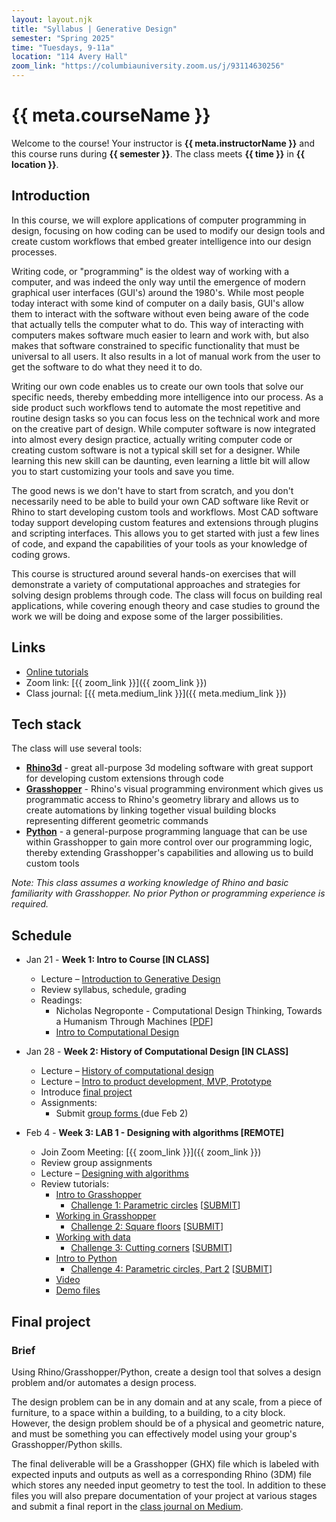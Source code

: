 ```yaml
---
layout: layout.njk
title: "Syllabus | Generative Design"
semester: "Spring 2025"
time: "Tuesdays, 9-11a"
location: "114 Avery Hall"
zoom_link: "https://columbiauniversity.zoom.us/j/93114630256"
---
```


# {{ meta.courseName }}

Welcome to the course! Your instructor is **{{ meta.instructorName }}** and this course runs during **{{ semester }}**. The class meets **{{ time }}** in **{{ location }}**.

## Introduction

In this course, we will explore applications of computer programming in design, focusing on how coding can be used to modify our design tools and create custom workflows that embed greater intelligence into our design processes.

Writing code, or "programming" is the oldest way of working with a computer, and was indeed the only way until the emergence of modern graphical user interfaces (GUI's) around the 1980's. While most people today interact with some kind of computer on a daily basis, GUI's allow them to interact with the software without even being aware of the code that actually tells the computer what to do. This way of interacting with computers makes software much easier to learn and work with, but also makes that software constrained to specific functionality that must be universal to all users. It also results in a lot of manual work from the user to get the software to do what they need it to do.

Writing our own code enables us to create our own tools that solve our specific needs, thereby embedding more intelligence into our process. As a side product such workflows tend to automate the most repetitive and routine design tasks so you can focus less on the technical work and more on the creative part of design. While computer software is now integrated into almost every design practice, actually writing computer code or creating custom software is not a typical skill set for a designer. While learning this new skill can be daunting, even learning a little bit will allow you to start customizing your tools and save you time.

The good news is we don't have to start from scratch, and you don't necessarily need to be able to build your own CAD software like Revit or Rhino to start developing custom tools and workflows. Most CAD software today support developing custom features and extensions through plugins and scripting interfaces. This allows you to get started with just a few lines of code, and expand the capabilities of your tools as your knowledge of coding grows.

This course is structured around several hands-on exercises that will demonstrate a variety of computational approaches and strategies for solving design problems through code. The class will focus on building real applications, while covering enough theory and case studies to ground the work we will be doing and expose some of the larger possibilities.

## Links

- [ Online tutorials ](https://colide.co/guides/)
- Zoom link: [{{ zoom_link }}]({{ zoom_link }})
- Class journal: [{{ meta.medium_link }}]({{ meta.medium_link }})

## Tech stack

The class will use several tools:

- **[Rhino3d](https://www.rhino3d.com/)** - great all-purpose 3d modeling software with great support for developing custom extensions through code
- **[Grasshopper](https://www.grasshopper3d.com/)** - Rhino's visual programming environment which gives us programmatic access to Rhino's geometry library and allows us to create automations by linking together visual building blocks representing different geometric commands
- **[Python](https://www.python.org/)** - a general-purpose programming language that can be use within Grasshopper to gain more control over our programming logic, thereby extending Grasshopper's capabilities and allowing us to build custom tools

_Note: This class assumes a working knowledge of Rhino and basic familiarity with Grasshopper. No prior Python or programming experience is required._

## Schedule

- Jan 21 - **Week 1: Intro to Course [IN CLASS]**

  - Lecture – [ Introduction to Generative Design ](https://www.dropbox.com/scl/fi/86wuho45tapnbj72ukj3o/Week-1-Inroduction-to-Generative-Design.pptx?rlkey=a12upnjzr7qoqjgrg6rf3t3g9&dl=0)
  - Review syllabus, schedule, grading
  - Readings:
    - Nicholas Negroponte - Computational Design Thinking, Towards a Humanism Through Machines [[PDF](https://drive.google.com/file/d/1OoZpVjpJD8uSumMBJy3dFWVpxakEUYr5/view?usp=drive_link)]
    - [ Intro to Computational Design ](https://colide.co/guides/intro-to-computational-design)

- Jan 28 - **Week 2: History of Computational Design [IN CLASS]**

  - Lecture – [ History of computational design ](https://www.dropbox.com/scl/fi/60lvxf1vkp2iyfz9uy6tu/Week-2.1-History-of-computational-design.pptx?rlkey=tbb6yrxixe4g34deywm2ysxcg&dl=0)
  - Lecture – [ Intro to product development, MVP, Prototype ](https://www.dropbox.com/scl/fi/yg53rwx7tzmot6gcb1vgv/Week-2.2-Project-introduction.pptx?rlkey=qxk6x608w0eahg91nahojvcmx&dl=0)
  - Introduce [ final project ](#final-project)
  - Assignments:
    - Submit [ group forms ](https://forms.gle/nkGWqttvVx3oR2xR7) (due Feb 2)

- Feb 4 - **Week 3: LAB 1 - Designing with algorithms [REMOTE]**

  - Join Zoom Meeting: [{{ zoom_link }}]({{ zoom_link }})
  - Review group assignments
  - Lecture – [ Designing with algorithms ](https://www.dropbox.com/scl/fi/3mpv8fdops54mqeuznu4z/Week-3-LAB-1-Designing-with-algorithms.pptx?rlkey=xooohi3mbrneg11mod7kg339p&dl=0)
  - Review tutorials:
    - [Intro to Grasshopper](https://colide.co/guides/intro-to-grasshopper)
      - [Challenge 1: Parametric circles](https://colide.co/guides/intro-to-grasshopper#challenge-1-parametric-circles) [[SUBMIT](https://www.dropbox.com/request/1KxLG7Ovco9TcRpfpNY8)]
    - [Working in Grasshopper](https://colide.co/guides/working-in-grasshopper)
      - [Challenge 2: Square floors](https://colide.co/guides/working-in-grasshopper#challenge-2-square-floors) [[SUBMIT](https://www.dropbox.com/request/CotnjrYJRdrk7EF3JcYL)]
    - [Working with data](https://colide.co/guides/working-with-data)
      - [Challenge 3: Cutting corners](https://colide.co/guides/working-with-data#challenge-3-cutting-corners) [[SUBMIT](https://www.dropbox.com/request/0M2MXydIIRjNFe6kJeng)]
    - [Intro to Python](https://colide.co/guides/intro-to-python)
      - [Challenge 4: Parametric circles, Part 2](https://colide.co/guides/intro-to-python#challenge-4-parametric-circles-part-2) [[SUBMIT](https://www.dropbox.com/request/SJTSqFTJz21e648JpOPP)]
    - [Video](https://www.dropbox.com/s/2gcac6y2tvqna7b/250204_generative_design.mp4?dl=0)
    - [Demo files](https://www.dropbox.com/scl/fi/jrgut7zsb7m5xmzv271lb/Week-3-demo.zip?rlkey=dd0a143myu9bs6a86h3yknark&dl=1)

## Final project

### Brief

Using Rhino/Grasshopper/Python, create a design tool that solves a design problem and/or automates a design process.

The design problem can be in any domain and at any scale, from a piece of furniture, to a space within a building, to a building, to a city block. However, the design problem should be of a physical and geometric nature, and must be something you can effectively model using your group's Grasshopper/Python skills.

The final deliverable will be a Grasshopper (GHX) file which is labeled with expected inputs and outputs as well as a corresponding Rhino (3DM) file which stores any needed input geometry to test the tool. In addition to these files you will also prepare documentation of your project at various stages and submit a final report in the [class journal on Medium](https://medium.com/generative-design-course).
